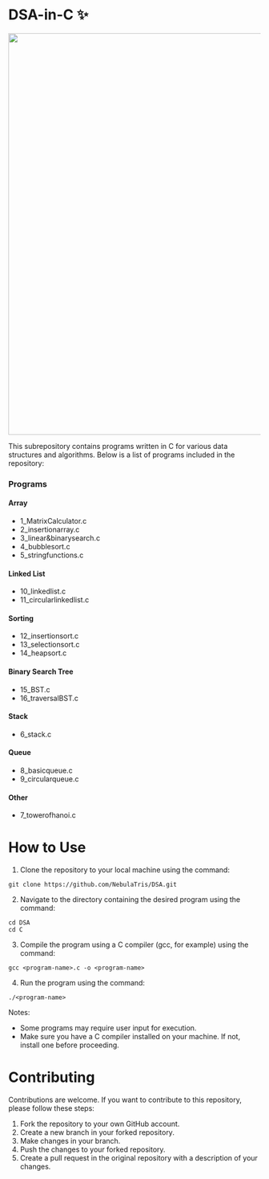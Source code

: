 # DSA-in-C :sparkles:
<img src="https://user-images.githubusercontent.com/94922914/209547639-a3f87344-f43e-48c2-87c8-59b26fb22eaf.png" width="800"/></br>

This subrepository contains programs written in C for various data structures and algorithms. Below is a list of programs included in the repository:

### Programs
#### Array
- 1_MatrixCalculator.c
- 2_insertionarray.c
- 3_linear&binarysearch.c
- 4_bubblesort.c
- 5_stringfunctions.c
#### Linked List
- 10_linkedlist.c
- 11_circularlinkedlist.c
#### Sorting
- 12_insertionsort.c
- 13_selectionsort.c
- 14_heapsort.c
#### Binary Search Tree
- 15_BST.c
- 16_traversalBST.c
#### Stack
- 6_stack.c
#### Queue
- 8_basicqueue.c
- 9_circularqueue.c
#### Other
- 7_towerofhanoi.c

# How to Use
1. Clone the repository to your local machine using the command:
```
git clone https://github.com/NebulaTris/DSA.git
```
2. Navigate to the directory containing the desired program using the command:
```
cd DSA
cd C
```
3. Compile the program using a C compiler (gcc, for example) using the command:
```
gcc <program-name>.c -o <program-name>
```
4. Run the program using the command:
```
./<program-name>
```
Notes: 
- Some programs may require user input for execution.
- Make sure you have a C compiler installed on your machine. If not, install one before proceeding.

# Contributing
Contributions are welcome. If you want to contribute to this repository, please follow these steps:

1. Fork the repository to your own GitHub account.
2. Create a new branch in your forked repository.
3. Make changes in your branch.
4. Push the changes to your forked repository.
5. Create a pull request in the original repository with a description of your changes.
